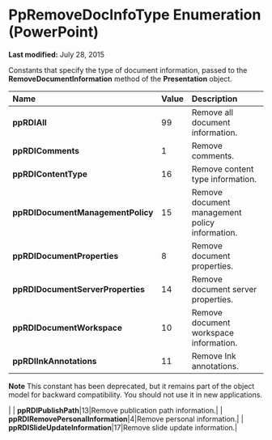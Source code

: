 
# PpRemoveDocInfoType Enumeration (PowerPoint)

 **Last modified:** July 28, 2015

Constants that specify the type of document information, passed to the  **RemoveDocumentInformation** method of the **Presentation** object.


|**Name**|**Value**|**Description**|
|:-----|:-----|:-----|
| **ppRDIAll**|99|Remove all document information.|
| **ppRDIComments**|1|Remove comments.|
| **ppRDIContentType**|16|Remove content type information.|
| **ppRDIDocumentManagementPolicy**|15|Remove document management policy information.|
| **ppRDIDocumentProperties**|8|Remove document properties.|
| **ppRDIDocumentServerProperties**|14|Remove document server properties.|
| **ppRDIDocumentWorkspace**|10|Remove document workspace information. |
| **ppRDIInkAnnotations**|11|Remove Ink annotations.
 **Note**  This constant has been deprecated, but it remains part of the object model for backward compatibility. You should not use it in new applications.

|
| **ppRDIPublishPath**|13|Remove publication path information.|
| **ppRDIRemovePersonalInformation**|4|Remove personal information.|
| **ppRDISlideUpdateInformation**|17|Remove slide update information.|

